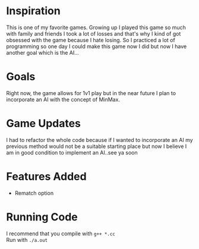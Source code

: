 # Inspiration 

This is one of my favorite games. Growing up I played this game so much with family and friends I took a lot of losses and that's why I kind of got obsessed with the game
because I hate losing. So I practiced a lot of programming so one day I could make this game now I did but now I have another goal which is the AI...

# Goals
Right now, the game allows for 1v1 play but in the near future I plan to incorporate an AI with the concept of MinMax.

# Game Updates
I had to refactor the whole code because if I wanted to incorporate an AI my previous method would not be a suitable starting place but now I believe I am in good condition to implement an AI..see ya soon

# Features Added
- Rematch option

# Running Code

I recommend that you compile with ``g++ *.cc ``  
Run with ``./a.out``
